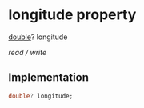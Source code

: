 


# longitude property







[double](https://api.flutter.dev/flutter/dart-core/double-class.html)? longitude
  
_<span class="feature">read / write</span>_






## Implementation

```dart
double? longitude;
```







